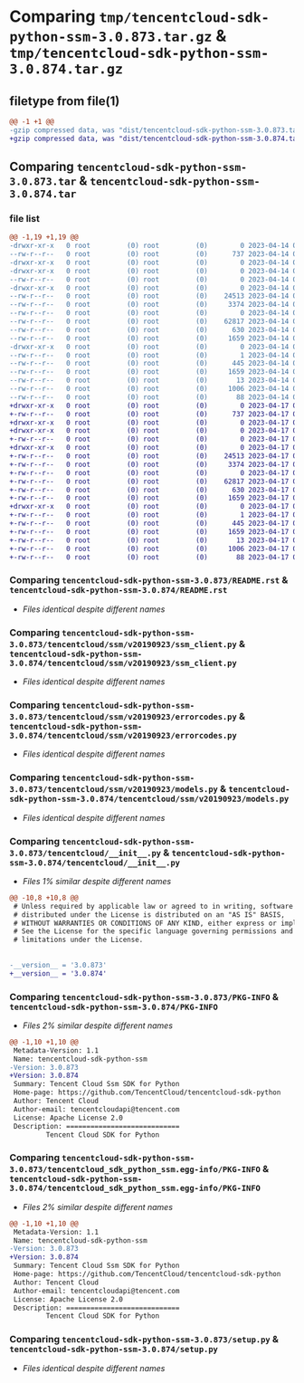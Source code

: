 # Comparing `tmp/tencentcloud-sdk-python-ssm-3.0.873.tar.gz` & `tmp/tencentcloud-sdk-python-ssm-3.0.874.tar.gz`

## filetype from file(1)

```diff
@@ -1 +1 @@
-gzip compressed data, was "dist/tencentcloud-sdk-python-ssm-3.0.873.tar", last modified: Fri Apr 14 00:52:10 2023, max compression
+gzip compressed data, was "dist/tencentcloud-sdk-python-ssm-3.0.874.tar", last modified: Mon Apr 17 00:45:30 2023, max compression
```

## Comparing `tencentcloud-sdk-python-ssm-3.0.873.tar` & `tencentcloud-sdk-python-ssm-3.0.874.tar`

### file list

```diff
@@ -1,19 +1,19 @@
-drwxr-xr-x   0 root         (0) root         (0)        0 2023-04-14 00:52:10.000000 tencentcloud-sdk-python-ssm-3.0.873/
--rw-r--r--   0 root         (0) root         (0)      737 2023-04-14 00:52:10.000000 tencentcloud-sdk-python-ssm-3.0.873/README.rst
-drwxr-xr-x   0 root         (0) root         (0)        0 2023-04-14 00:52:10.000000 tencentcloud-sdk-python-ssm-3.0.873/tencentcloud/
-drwxr-xr-x   0 root         (0) root         (0)        0 2023-04-14 00:52:10.000000 tencentcloud-sdk-python-ssm-3.0.873/tencentcloud/ssm/
--rw-r--r--   0 root         (0) root         (0)        0 2023-04-14 00:52:10.000000 tencentcloud-sdk-python-ssm-3.0.873/tencentcloud/ssm/__init__.py
-drwxr-xr-x   0 root         (0) root         (0)        0 2023-04-14 00:52:10.000000 tencentcloud-sdk-python-ssm-3.0.873/tencentcloud/ssm/v20190923/
--rw-r--r--   0 root         (0) root         (0)    24513 2023-04-14 00:52:10.000000 tencentcloud-sdk-python-ssm-3.0.873/tencentcloud/ssm/v20190923/ssm_client.py
--rw-r--r--   0 root         (0) root         (0)     3374 2023-04-14 00:52:10.000000 tencentcloud-sdk-python-ssm-3.0.873/tencentcloud/ssm/v20190923/errorcodes.py
--rw-r--r--   0 root         (0) root         (0)        0 2023-04-14 00:52:10.000000 tencentcloud-sdk-python-ssm-3.0.873/tencentcloud/ssm/v20190923/__init__.py
--rw-r--r--   0 root         (0) root         (0)    62817 2023-04-14 00:52:10.000000 tencentcloud-sdk-python-ssm-3.0.873/tencentcloud/ssm/v20190923/models.py
--rw-r--r--   0 root         (0) root         (0)      630 2023-04-14 00:52:10.000000 tencentcloud-sdk-python-ssm-3.0.873/tencentcloud/__init__.py
--rw-r--r--   0 root         (0) root         (0)     1659 2023-04-14 00:52:10.000000 tencentcloud-sdk-python-ssm-3.0.873/PKG-INFO
-drwxr-xr-x   0 root         (0) root         (0)        0 2023-04-14 00:52:10.000000 tencentcloud-sdk-python-ssm-3.0.873/tencentcloud_sdk_python_ssm.egg-info/
--rw-r--r--   0 root         (0) root         (0)        1 2023-04-14 00:52:10.000000 tencentcloud-sdk-python-ssm-3.0.873/tencentcloud_sdk_python_ssm.egg-info/dependency_links.txt
--rw-r--r--   0 root         (0) root         (0)      445 2023-04-14 00:52:10.000000 tencentcloud-sdk-python-ssm-3.0.873/tencentcloud_sdk_python_ssm.egg-info/SOURCES.txt
--rw-r--r--   0 root         (0) root         (0)     1659 2023-04-14 00:52:10.000000 tencentcloud-sdk-python-ssm-3.0.873/tencentcloud_sdk_python_ssm.egg-info/PKG-INFO
--rw-r--r--   0 root         (0) root         (0)       13 2023-04-14 00:52:10.000000 tencentcloud-sdk-python-ssm-3.0.873/tencentcloud_sdk_python_ssm.egg-info/top_level.txt
--rw-r--r--   0 root         (0) root         (0)     1006 2023-04-14 00:52:10.000000 tencentcloud-sdk-python-ssm-3.0.873/setup.py
--rw-r--r--   0 root         (0) root         (0)       88 2023-04-14 00:52:10.000000 tencentcloud-sdk-python-ssm-3.0.873/setup.cfg
+drwxr-xr-x   0 root         (0) root         (0)        0 2023-04-17 00:45:30.000000 tencentcloud-sdk-python-ssm-3.0.874/
+-rw-r--r--   0 root         (0) root         (0)      737 2023-04-17 00:45:30.000000 tencentcloud-sdk-python-ssm-3.0.874/README.rst
+drwxr-xr-x   0 root         (0) root         (0)        0 2023-04-17 00:45:30.000000 tencentcloud-sdk-python-ssm-3.0.874/tencentcloud/
+drwxr-xr-x   0 root         (0) root         (0)        0 2023-04-17 00:45:30.000000 tencentcloud-sdk-python-ssm-3.0.874/tencentcloud/ssm/
+-rw-r--r--   0 root         (0) root         (0)        0 2023-04-17 00:45:30.000000 tencentcloud-sdk-python-ssm-3.0.874/tencentcloud/ssm/__init__.py
+drwxr-xr-x   0 root         (0) root         (0)        0 2023-04-17 00:45:30.000000 tencentcloud-sdk-python-ssm-3.0.874/tencentcloud/ssm/v20190923/
+-rw-r--r--   0 root         (0) root         (0)    24513 2023-04-17 00:45:30.000000 tencentcloud-sdk-python-ssm-3.0.874/tencentcloud/ssm/v20190923/ssm_client.py
+-rw-r--r--   0 root         (0) root         (0)     3374 2023-04-17 00:45:30.000000 tencentcloud-sdk-python-ssm-3.0.874/tencentcloud/ssm/v20190923/errorcodes.py
+-rw-r--r--   0 root         (0) root         (0)        0 2023-04-17 00:45:30.000000 tencentcloud-sdk-python-ssm-3.0.874/tencentcloud/ssm/v20190923/__init__.py
+-rw-r--r--   0 root         (0) root         (0)    62817 2023-04-17 00:45:30.000000 tencentcloud-sdk-python-ssm-3.0.874/tencentcloud/ssm/v20190923/models.py
+-rw-r--r--   0 root         (0) root         (0)      630 2023-04-17 00:45:30.000000 tencentcloud-sdk-python-ssm-3.0.874/tencentcloud/__init__.py
+-rw-r--r--   0 root         (0) root         (0)     1659 2023-04-17 00:45:30.000000 tencentcloud-sdk-python-ssm-3.0.874/PKG-INFO
+drwxr-xr-x   0 root         (0) root         (0)        0 2023-04-17 00:45:30.000000 tencentcloud-sdk-python-ssm-3.0.874/tencentcloud_sdk_python_ssm.egg-info/
+-rw-r--r--   0 root         (0) root         (0)        1 2023-04-17 00:45:30.000000 tencentcloud-sdk-python-ssm-3.0.874/tencentcloud_sdk_python_ssm.egg-info/dependency_links.txt
+-rw-r--r--   0 root         (0) root         (0)      445 2023-04-17 00:45:30.000000 tencentcloud-sdk-python-ssm-3.0.874/tencentcloud_sdk_python_ssm.egg-info/SOURCES.txt
+-rw-r--r--   0 root         (0) root         (0)     1659 2023-04-17 00:45:30.000000 tencentcloud-sdk-python-ssm-3.0.874/tencentcloud_sdk_python_ssm.egg-info/PKG-INFO
+-rw-r--r--   0 root         (0) root         (0)       13 2023-04-17 00:45:30.000000 tencentcloud-sdk-python-ssm-3.0.874/tencentcloud_sdk_python_ssm.egg-info/top_level.txt
+-rw-r--r--   0 root         (0) root         (0)     1006 2023-04-17 00:45:30.000000 tencentcloud-sdk-python-ssm-3.0.874/setup.py
+-rw-r--r--   0 root         (0) root         (0)       88 2023-04-17 00:45:30.000000 tencentcloud-sdk-python-ssm-3.0.874/setup.cfg
```

### Comparing `tencentcloud-sdk-python-ssm-3.0.873/README.rst` & `tencentcloud-sdk-python-ssm-3.0.874/README.rst`

 * *Files identical despite different names*

### Comparing `tencentcloud-sdk-python-ssm-3.0.873/tencentcloud/ssm/v20190923/ssm_client.py` & `tencentcloud-sdk-python-ssm-3.0.874/tencentcloud/ssm/v20190923/ssm_client.py`

 * *Files identical despite different names*

### Comparing `tencentcloud-sdk-python-ssm-3.0.873/tencentcloud/ssm/v20190923/errorcodes.py` & `tencentcloud-sdk-python-ssm-3.0.874/tencentcloud/ssm/v20190923/errorcodes.py`

 * *Files identical despite different names*

### Comparing `tencentcloud-sdk-python-ssm-3.0.873/tencentcloud/ssm/v20190923/models.py` & `tencentcloud-sdk-python-ssm-3.0.874/tencentcloud/ssm/v20190923/models.py`

 * *Files identical despite different names*

### Comparing `tencentcloud-sdk-python-ssm-3.0.873/tencentcloud/__init__.py` & `tencentcloud-sdk-python-ssm-3.0.874/tencentcloud/__init__.py`

 * *Files 1% similar despite different names*

```diff
@@ -10,8 +10,8 @@
 # Unless required by applicable law or agreed to in writing, software
 # distributed under the License is distributed on an "AS IS" BASIS,
 # WITHOUT WARRANTIES OR CONDITIONS OF ANY KIND, either express or implied.
 # See the License for the specific language governing permissions and
 # limitations under the License.
 
 
-__version__ = '3.0.873'
+__version__ = '3.0.874'
```

### Comparing `tencentcloud-sdk-python-ssm-3.0.873/PKG-INFO` & `tencentcloud-sdk-python-ssm-3.0.874/PKG-INFO`

 * *Files 2% similar despite different names*

```diff
@@ -1,10 +1,10 @@
 Metadata-Version: 1.1
 Name: tencentcloud-sdk-python-ssm
-Version: 3.0.873
+Version: 3.0.874
 Summary: Tencent Cloud Ssm SDK for Python
 Home-page: https://github.com/TencentCloud/tencentcloud-sdk-python
 Author: Tencent Cloud
 Author-email: tencentcloudapi@tencent.com
 License: Apache License 2.0
 Description: ============================
         Tencent Cloud SDK for Python
```

### Comparing `tencentcloud-sdk-python-ssm-3.0.873/tencentcloud_sdk_python_ssm.egg-info/PKG-INFO` & `tencentcloud-sdk-python-ssm-3.0.874/tencentcloud_sdk_python_ssm.egg-info/PKG-INFO`

 * *Files 2% similar despite different names*

```diff
@@ -1,10 +1,10 @@
 Metadata-Version: 1.1
 Name: tencentcloud-sdk-python-ssm
-Version: 3.0.873
+Version: 3.0.874
 Summary: Tencent Cloud Ssm SDK for Python
 Home-page: https://github.com/TencentCloud/tencentcloud-sdk-python
 Author: Tencent Cloud
 Author-email: tencentcloudapi@tencent.com
 License: Apache License 2.0
 Description: ============================
         Tencent Cloud SDK for Python
```

### Comparing `tencentcloud-sdk-python-ssm-3.0.873/setup.py` & `tencentcloud-sdk-python-ssm-3.0.874/setup.py`

 * *Files identical despite different names*

